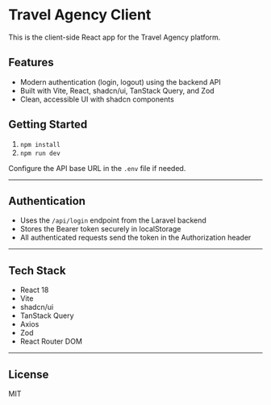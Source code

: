# Travel Agency Client

This is the client-side React app for the Travel Agency platform.

## Features
- Modern authentication (login, logout) using the backend API
- Built with Vite, React, shadcn/ui, TanStack Query, and Zod
- Clean, accessible UI with shadcn components

## Getting Started

1. `npm install`
2. `npm run dev`

Configure the API base URL in the `.env` file if needed.

---

## Authentication
- Uses the `/api/login` endpoint from the Laravel backend
- Stores the Bearer token securely in localStorage
- All authenticated requests send the token in the Authorization header

---

## Tech Stack
- React 18
- Vite
- shadcn/ui
- TanStack Query
- Axios
- Zod
- React Router DOM

---

## License
MIT
